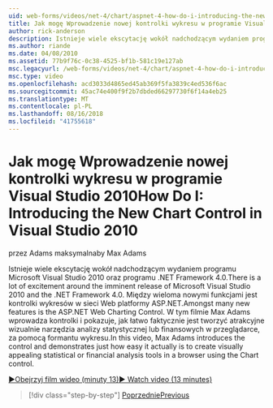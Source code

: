 ```yaml
---
uid: web-forms/videos/net-4/chart/aspnet-4-how-do-i-introducing-the-new-chart-control-in-visual-studio-2010
title: Jak mogę Wprowadzenie nowej kontrolki wykresu w programie Visual Studio 2010 | Dokumentacja firmy Microsoft
author: rick-anderson
description: Istnieje wiele ekscytację wokół nadchodzącym wydaniem programu Microsoft Visual Studio 2010 oraz programu .NET Framework 4.0. Między wieloma nowymi funkcjami jest ASP.NET...
ms.author: riande
ms.date: 04/08/2010
ms.assetid: 77b9f76c-0c38-4525-bf1b-581c19e127ab
msc.legacyurl: /web-forms/videos/net-4/chart/aspnet-4-how-do-i-introducing-the-new-chart-control-in-visual-studio-2010
msc.type: video
ms.openlocfilehash: acd3033d4865ed45ab369f5fa3839c4ed536f6ac
ms.sourcegitcommit: 45ac74e400f9f2b7dbded66297730f6f14a4eb25
ms.translationtype: MT
ms.contentlocale: pl-PL
ms.lasthandoff: 08/16/2018
ms.locfileid: "41755618"
---
```

<a name="how-do-i-introducing-the-new-chart-control-in-visual-studio-2010"></a><span data-ttu-id="67c7e-104">Jak mogę Wprowadzenie nowej kontrolki wykresu w programie Visual Studio 2010</span><span class="sxs-lookup"><span data-stu-id="67c7e-104">How Do I: Introducing the New Chart Control in Visual Studio 2010</span></span>
====================
<span data-ttu-id="67c7e-105">przez Adams maksymalna</span><span class="sxs-lookup"><span data-stu-id="67c7e-105">by Max Adams</span></span>

<span data-ttu-id="67c7e-106">Istnieje wiele ekscytację wokół nadchodzącym wydaniem programu Microsoft Visual Studio 2010 oraz programu .NET Framework 4.0.</span><span class="sxs-lookup"><span data-stu-id="67c7e-106">There is a lot of excitement around the imminent release of Microsoft Visual Studio 2010 and the .NET Framework 4.0.</span></span> <span data-ttu-id="67c7e-107">Między wieloma nowymi funkcjami jest kontrolki wykresów w sieci Web platformy ASP.NET.</span><span class="sxs-lookup"><span data-stu-id="67c7e-107">Amongst many new features is the ASP.NET Web Charting Control.</span></span> <span data-ttu-id="67c7e-108">W tym filmie Max Adams wprowadza kontrolki i pokazuje, jak łatwo faktycznie jest tworzyć atrakcyjne wizualnie narzędzia analizy statystycznej lub finansowych w przeglądarce, za pomocą formantu wykresu.</span><span class="sxs-lookup"><span data-stu-id="67c7e-108">In this video, Max Adams introduces the control and demonstrates just how easy it actually is to create visually appealing statistical or financial analysis tools in a browser using the Chart control.</span></span>

[<span data-ttu-id="67c7e-109">&#9654;Obejrzyj film wideo (minuty 13)</span><span class="sxs-lookup"><span data-stu-id="67c7e-109">&#9654; Watch video (13 minutes)</span></span>](https://channel9.msdn.com/Blogs/ASP-NET-Site-Videos/aspnet-4-how-do-i-introducing-the-new-chart-control-in-visual-studio-2010)

> [!div class="step-by-step"]
> [<span data-ttu-id="67c7e-110">Poprzednie</span><span class="sxs-lookup"><span data-stu-id="67c7e-110">Previous</span></span>](aspnet-4-quick-hit-chart-control.md)
